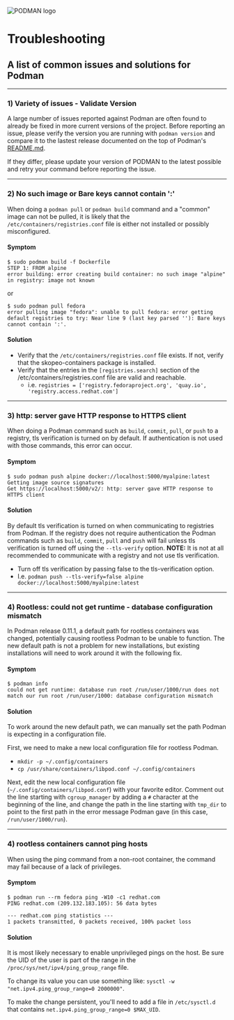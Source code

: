 ![PODMAN logo](logo/podman-logo-source.svg)

# Troubleshooting

## A list of common issues and solutions for Podman

---
### 1) Variety of issues - Validate Version

A large number of issues reported against Podman are often found to already be fixed
in more current versions of the project.  Before reporting an issue, please verify the
version you are running with `podman version` and compare it to the lastest release
documented on the top of Podman's [README.md](README.md).

If they differ, please update your version of PODMAN to the latest possible
and retry your command before reporting the issue.

---
### 2) No such image or Bare keys cannot contain ':'

When doing a `podman pull` or `podman build` command and a "common" image can not be pulled,
it is likely that the `/etc/containers/registries.conf` file is either not installed or possibly
misconfigured.

#### Symptom

```console
$ sudo podman build -f Dockerfile
STEP 1: FROM alpine
error building: error creating build container: no such image "alpine" in registry: image not known
```

or

```console
$ sudo podman pull fedora
error pulling image "fedora": unable to pull fedora: error getting default registries to try: Near line 9 (last key parsed ''): Bare keys cannot contain ':'.
```

#### Solution

  * Verify that the `/etc/containers/registries.conf` file exists.  If not, verify that the skopeo-containers package is installed.
  * Verify that the entries in the `[registries.search]` section of the /etc/containers/registries.conf file are valid and reachable.
    *  i.e. `registries = ['registry.fedoraproject.org', 'quay.io', 'registry.access.redhat.com']`

---
### 3) http: server gave HTTP response to HTTPS client

When doing a Podman command such as `build`, `commit`, `pull`, or `push` to a registry,
tls verification is turned on by default.  If authentication is not used with
those commands, this error can occur.

#### Symptom

```console
$ sudo podman push alpine docker://localhost:5000/myalpine:latest
Getting image source signatures
Get https://localhost:5000/v2/: http: server gave HTTP response to HTTPS client
```

#### Solution

By default tls verification is turned on when communicating to registries from
Podman.  If the registry does not require authentication the Podman commands
such as `build`, `commit`, `pull` and `push` will fail unless tls verification is turned
off using the `--tls-verify` option.  **NOTE:** It is not at all recommended to
communicate with a registry and not use tls verification.

  * Turn off tls verification by passing false to the tls-verification option.
  * I.e. `podman push --tls-verify=false alpine docker://localhost:5000/myalpine:latest`

---
### 4) Rootless: could not get runtime - database configuration mismatch

In Podman release 0.11.1, a default path for rootless containers was changed,
potentially causing rootless Podman to be unable to function. The new default
path is not a problem for new installations, but existing installations will
need to work around it with the following fix.

#### Symptom

```console
$ podman info
could not get runtime: database run root /run/user/1000/run does not match our run root /run/user/1000: database configuration mismatch
```

#### Solution

To work around the new default path, we can manually set the path Podman is
expecting in a configuration file.

First, we need to make a new local configuration file for rootless Podman.
* `mkdir -p ~/.config/containers`
* `cp /usr/share/containers/libpod.conf ~/.config/containers`

Next, edit the new local configuration file
(`~/.config/containers/libpod.conf`) with your favorite editor. Comment out the
line starting with `cgroup_manager` by adding a `#` character at the beginning
of the line, and change the path in the line starting with `tmp_dir` to point to
the first path in the error message Podman gave (in this case,
`/run/user/1000/run`).

---
### 4) rootless containers cannot ping hosts

When using the ping command from a non-root container, the command may
fail because of a lack of privileges.

#### Symptom

```console
$ podman run --rm fedora ping -W10 -c1 redhat.com
PING redhat.com (209.132.183.105): 56 data bytes

--- redhat.com ping statistics ---
1 packets transmitted, 0 packets received, 100% packet loss
```

#### Solution

It is most likely necessary to enable unprivileged pings on the host.
Be sure the UID of the user is part of the range in the
`/proc/sys/net/ipv4/ping_group_range` file.

To change its value you can use something like: `sysctl -w
"net.ipv4.ping_group_range=0 2000000"`.

To make the change persistent, you'll need to add a file in
`/etc/sysctl.d` that contains `net.ipv4.ping_group_range=0 $MAX_UID`.
